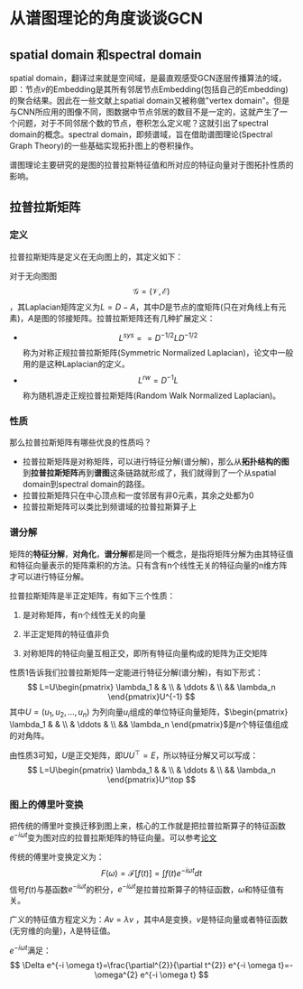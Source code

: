 # 从谱图理论的角度谈谈GCN

## spatial domain 和spectral domain

spatial domain，翻译过来就是空间域，是最直观感受GCN逐层传播算法的域，即：节点$v$的Embedding是其所有邻居节点Embedding(包括自己的Embedding)的聚合结果。因此在一些文献上spatial domain又被称做"vertex domain"。但是与CNN所应用的图像不同，图数据中节点邻居的数目不是一定的，这就产生了一个问题，对于不同邻居个数的节点，卷积怎么定义呢？这就引出了spectral domain的概念。spectral domain，即频谱域，旨在借助谱图理论(Spectral Graph Theory)的一些基础实现拓扑图上的卷积操作。

谱图理论主要研究的是图的拉普拉斯特征值和所对应的特征向量对于图拓扑性质的影响。

## 拉普拉斯矩阵

### 定义

拉普拉斯矩阵是定义在无向图上的，其定义如下：

对于无向图图$$\mathcal{G}=(\mathcal{V}, \mathcal{E})$$，其Laplacian矩阵定义为$L=D-A$，其中$D$是节点的度矩阵(只在对角线上有元素)，$A$是图的邻接矩阵。拉普拉斯矩阵还有几种扩展定义：

- $$L^{sys}==D^{-1 / 2} L D^{-1 / 2}$$ 称为对称正规拉普拉斯矩阵(Symmetric Normalized Laplacian)，论文中一般用的是这种Laplacian的定义。
- $$L^{rw}=D^{-1}L$$ 称为随机游走正规拉普拉斯矩阵(Random Walk Normalized Laplacian)。

### 性质

那么拉普拉斯矩阵有哪些优良的性质吗？

- 拉普拉斯矩阵是对称矩阵，可以进行特征分解(谱分解)，那么从**拓扑结构的图**到**拉普拉斯矩阵**再到**谱图**这条链路就形成了，我们就得到了一个从spatial domain到spectral domain的路径。
- 拉普拉斯矩阵只在中心顶点和一度邻居有非0元素，其余之处都为0
- 拉普拉斯矩阵可以类比到频谱域的拉普拉斯算子上

### 谱分解

矩阵的**特征分解**，**对角化**，**谱分解**都是同一个概念，是指将矩阵分解为由其特征值和特征向量表示的矩阵乘积的方法。只有含有n个线性无关的特征向量的n维方阵才可以进行特征分解。

拉普拉斯矩阵是半正定矩阵，有如下三个性质：

1. 是对称矩阵，有n个线性无关的向量

2. 半正定矩阵的特征值非负

3. 对称矩阵的特征向量互相正交，即所有特征向量构成的矩阵为正交矩阵

性质1告诉我们拉普拉斯矩阵一定能进行特征分解(谱分解)，有如下形式：
$$
L=U\begin{pmatrix}
\lambda_1 & & \\
& \ddots & \\
&& \lambda_n
\end{pmatrix}U^{-1}
$$
其中$U=(u_1, u_2, \dots, u_n)$ 为列向量$u_i$组成的单位特征向量矩阵，$\begin{pmatrix}
\lambda_1 & & \\
& \ddots & \\
&& \lambda_n
\end{pmatrix}$是$n$个特征值组成的对角阵。

由性质3可知，$U$是正交矩阵，即$UU^\top=E$，所以特征分解又可以写成：
$$
L=U\begin{pmatrix}
\lambda_1 & & \\
& \ddots & \\
&& \lambda_n
\end{pmatrix}U^\top
$$

### 图上的傅里叶变换

把传统的傅里叶变换迁移到图上来，核心的工作就是把拉普拉斯算子的特征函数$e^{-i\omega t}$变为图对应的拉普拉斯矩阵的特征向量。可以参考[论文](https://arxiv.org/abs/1211.0053)

传统的傅里叶变换定义为：
$$
F(\omega)=\mathcal{F}[f(t)]=\int f(t)e^{-i\omega t}dt
$$
信号$f(t)$与基函数$e^{-i\omega t}$的积分，$e^{-i\omega t}$是拉普拉斯算子的特征函数，$\omega$和特征值有关。

广义的特征值方程定义为：$Av=\lambda v$ ，其中$A$是变换，$v$是特征向量或者特征函数(无穷维的向量)，$\lambda$是特征值。

$e^{-i\omega t}$满足：
$$
\Delta e^{-i \omega t}=\frac{\partial^{2}}{\partial t^{2}} e^{-i \omega t}=-\omega^{2} e^{-i \omega t}
$$




